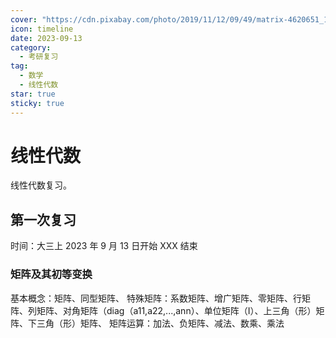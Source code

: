 ```yaml
---
cover: "https://cdn.pixabay.com/photo/2019/11/12/09/49/matrix-4620651_1280.jpg"
icon: timeline
date: 2023-09-13
category:
  - 考研复习
tag:
  - 数学
  - 线性代数
star: true
sticky: true
---
```


# 线性代数

线性代数复习。

<!-- more -->

## 第一次复习

时间：大三上 2023 年 9 月 13 日开始 XXX 结束

### 矩阵及其初等变换

基本概念：矩阵、同型矩阵、
特殊矩阵：系数矩阵、增广矩阵、零矩阵、行矩阵、列矩阵、对角矩阵（diag（a11,a22,...,ann）、单位矩阵（I）、上三角（形）矩阵、下三角（形）矩阵、
矩阵运算：加法、负矩阵、减法、数乘、乘法
